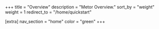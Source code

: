 +++
title = "Overview"
description = "Metor Overview."
sort_by = "weight"
weight = 1
redirect_to = "/home/quickstart"

[extra]
nav_section = "home"
color = "green"
+++
